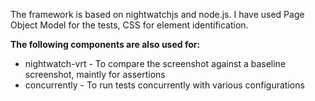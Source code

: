 
The framework is based on nightwatchjs and node.js. I have used Page Object Model for the tests, CSS for element identification.

**The following components are also used for:**
- nightwatch-vrt - To compare the screenshot against a baseline screenshot, maintly for assertions
- concurrently - To run tests concurrently with various configurations

